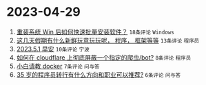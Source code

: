 # 2023-04-29

1. [重装系统 Win 后如何快速批量安装软件？](https://www.v2ex.com/t/936376) `18条评论` `Windows`
1. [这几天假期有什么新鲜玩意玩玩呢， 程序， 框架等等](https://www.v2ex.com/t/936379) `13条评论` `程序员`
1. [2023.5.1,早安](https://www.v2ex.com/t/936375) `10条评论` `宁波`
1. [如何在 cloudflare 上彻底屏蔽一个指定的爬虫/bot?](https://www.v2ex.com/t/936381) `8条评论` `程序员`
1. [小白请教 docker](https://www.v2ex.com/t/936385) `7条评论` `问与答`
1. [35 岁的程序员转行有什么方向和职业可以推荐?](https://www.v2ex.com/t/936380) `6条评论` `问与答`
